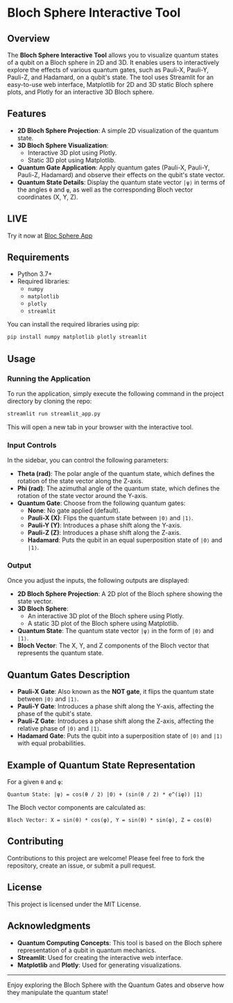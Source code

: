 
# Bloch Sphere Interactive Tool

## Overview
The **Bloch Sphere Interactive Tool** allows you to visualize quantum states of a qubit on a Bloch sphere in 2D and 3D. It enables users to interactively explore the effects of various quantum gates, such as Pauli-X, Pauli-Y, Pauli-Z, and Hadamard, on a qubit's state. The tool uses Streamlit for an easy-to-use web interface, Matplotlib for 2D and 3D static Bloch sphere plots, and Plotly for an interactive 3D Bloch sphere.

## Features
- **2D Bloch Sphere Projection**: A simple 2D visualization of the quantum state.
- **3D Bloch Sphere Visualization**:
  - Interactive 3D plot using Plotly.
  - Static 3D plot using Matplotlib.
- **Quantum Gate Application**: Apply quantum gates (Pauli-X, Pauli-Y, Pauli-Z, Hadamard) and observe their effects on the qubit's state vector.
- **Quantum State Details**: Display the quantum state vector `|ψ⟩` in terms of the angles `θ` and `φ`, as well as the corresponding Bloch vector coordinates (X, Y, Z).

## LIVE 

Try it now at [Bloc Sphere App](https://blocsphere.streamlit.app/)

## Requirements
- Python 3.7+
- Required libraries:
  - `numpy`
  - `matplotlib`
  - `plotly`
  - `streamlit`

You can install the required libraries using pip:

```bash
pip install numpy matplotlib plotly streamlit
```

## Usage

### Running the Application
To run the application, simply execute the following command in the project directory by cloning the repo:

```bash
streamlit run streamlit_app.py
```

This will open a new tab in your browser with the interactive tool.

### Input Controls
In the sidebar, you can control the following parameters:
- **Theta (rad)**: The polar angle of the quantum state, which defines the rotation of the state vector along the Z-axis.
- **Phi (rad)**: The azimuthal angle of the quantum state, which defines the rotation of the state vector around the Y-axis.
- **Quantum Gate**: Choose from the following quantum gates:
  - **None**: No gate applied (default).
  - **Pauli-X (X)**: Flips the quantum state between `|0⟩` and `|1⟩`.
  - **Pauli-Y (Y)**: Introduces a phase shift along the Y-axis.
  - **Pauli-Z (Z)**: Introduces a phase shift along the Z-axis.
  - **Hadamard**: Puts the qubit in an equal superposition state of `|0⟩` and `|1⟩`.

### Output
Once you adjust the inputs, the following outputs are displayed:
- **2D Bloch Sphere Projection**: A 2D plot of the Bloch sphere showing the state vector.
- **3D Bloch Sphere**:
  - An interactive 3D plot of the Bloch sphere using Plotly.
  - A static 3D plot of the Bloch sphere using Matplotlib.
- **Quantum State**: The quantum state vector `|ψ⟩` in the form of `|0⟩` and `|1⟩`.
- **Bloch Vector**: The X, Y, and Z components of the Bloch vector that represents the quantum state.

## Quantum Gates Description
- **Pauli-X Gate**: Also known as the **NOT gate**, it flips the quantum state between `|0⟩` and `|1⟩`.
- **Pauli-Y Gate**: Introduces a phase shift along the Y-axis, affecting the phase of the qubit's state.
- **Pauli-Z Gate**: Introduces a phase shift along the Z-axis, affecting the relative phase of `|0⟩` and `|1⟩`.
- **Hadamard Gate**: Puts the qubit into a superposition state of `|0⟩` and `|1⟩` with equal probabilities.

## Example of Quantum State Representation

For a given `θ` and `φ`:
```
Quantum State: |ψ⟩ = cos(θ / 2) |0⟩ + (sin(θ / 2) * e^(iφ)) |1⟩
```

The Bloch vector components are calculated as:
```
Bloch Vector: X = sin(θ) * cos(φ), Y = sin(θ) * sin(φ), Z = cos(θ)
```

## Contributing
Contributions to this project are welcome! Please feel free to fork the repository, create an issue, or submit a pull request.

## License
This project is licensed under the MIT License.

## Acknowledgments
- **Quantum Computing Concepts**: This tool is based on the Bloch sphere representation of a qubit in quantum mechanics.
- **Streamlit**: Used for creating the interactive web interface.
- **Matplotlib** and **Plotly**: Used for generating visualizations.

---

Enjoy exploring the Bloch Sphere with the Quantum Gates and observe how they manipulate the quantum state!

